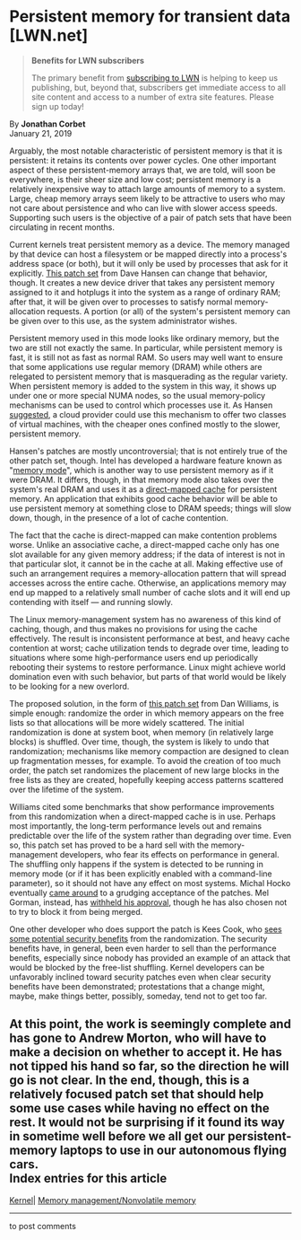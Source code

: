 # Persistent memory for transient data [LWN.net]

> **Benefits for LWN subscribers**
> 
> The primary benefit from [subscribing to LWN](/Promo/nst-nag5/subscribe) is helping to keep us publishing, but, beyond that, subscribers get immediate access to all site content and access to a number of extra site features. Please sign up today! 

By **Jonathan Corbet**  
January 21, 2019 

Arguably, the most notable characteristic of persistent memory is that it is persistent: it retains its contents over power cycles. One other important aspect of these persistent-memory arrays that, we are told, will soon be everywhere, is their sheer size and low cost; persistent memory is a relatively inexpensive way to attach large amounts of memory to a system. Large, cheap memory arrays seem likely to be attractive to users who may not care about persistence and who can live with slower access speeds. Supporting such users is the objective of a pair of patch sets that have been circulating in recent months. 

Current kernels treat persistent memory as a device. The memory managed by that device can host a filesystem or be mapped directly into a process's address space (or both), but it will only be used by processes that ask for it explicitly. [This patch set](/ml/linux-kernel/20190116181859.D1504459@viggo.jf.intel.com/) from Dave Hansen can change that behavior, though. It creates a new device driver that takes any persistent memory assigned to it and hotplugs it into the system as a range of ordinary RAM; after that, it will be given over to processes to satisfy normal memory-allocation requests. A portion (or all) of the system's persistent memory can be given over to this use, as the system administrator wishes. 

Persistent memory used in this mode looks like ordinary memory, but the two are still not exactly the same. In particular, while persistent memory is fast, it is still not as fast as normal RAM. So users may well want to ensure that some applications use regular memory (DRAM) while others are relegated to persistent memory that is masquerading as the regular variety. When persistent memory is added to the system in this way, it shows up under one or more special NUMA nodes, so the usual memory-policy mechanisms can be used to control which processes use it. As Hansen [suggested](/ml/linux-kernel/360f77dc-fe8e-c7c4-84a0-852ef3c4a152@sr71.net/), a cloud provider could use this mechanism to offer two classes of virtual machines, with the cheaper ones confined mostly to the slower, persistent memory. 

Hansen's patches are mostly uncontroversial; that is not entirely true of the other patch set, though. Intel has developed a hardware feature known as "[memory mode](https://itpeernetwork.intel.com/intel-optane-dc-persistent-memory-operating-modes/)", which is another way to use persistent memory as if it were DRAM. It differs, though, in that memory mode also takes over the system's real DRAM and uses it as a [direct-mapped cache](https://en.wikipedia.org/wiki/Cache_placement_policies#Direct_Mapped_Cache) for persistent memory. An application that exhibits good cache behavior will be able to use persistent memory at something close to DRAM speeds; things will slow down, though, in the presence of a lot of cache contention. 

The fact that the cache is direct-mapped can make contention problems worse. Unlike an associative cache, a direct-mapped cache only has one slot available for any given memory address; if the data of interest is not in that particular slot, it cannot be in the cache at all. Making effective use of such an arrangement requires a memory-allocation pattern that will spread accesses across the entire cache. Otherwise, an applications memory may end up mapped to a relatively small number of cache slots and it will end up contending with itself — and running slowly. 

The Linux memory-management system has no awareness of this kind of caching, though, and thus makes no provisions for using the cache effectively. The result is inconsistent performance at best, and heavy cache contention at worst; cache utilization tends to degrade over time, leading to situations where some high-performance users end up periodically rebooting their systems to restore performance. Linux might achieve world domination even with such behavior, but parts of that world would be likely to be looking for a new overlord. 

The proposed solution, in the form of [this patch set](/ml/linux-kernel/154767945660.1983228.12167020940431682725.stgit@dwillia2-desk3.amr.corp.intel.com/) from Dan Williams, is simple enough: randomize the order in which memory appears on the free lists so that allocations will be more widely scattered. The initial randomization is done at system boot, when memory (in relatively large blocks) is shuffled. Over time, though, the system is likely to undo that randomization; mechanisms like memory compaction are designed to clean up fragmentation messes, for example. To avoid the creation of too much order, the patch set randomizes the placement of new large blocks in the free lists as they are created, hopefully keeping access patterns scattered over the lifetime of the system. 

Williams cited some benchmarks that show performance improvements from this randomization when a direct-mapped cache is in use. Perhaps most importantly, the long-term performance levels out and remains predictable over the life of the system rather than degrading over time. Even so, this patch set has proved to be a hard sell with the memory-management developers, who fear its effects on performance in general. The shuffling only happens if the system is detected to be running in memory mode (or if it has been explicitly enabled with a command-line parameter), so it should not have any effect on most systems. Michal Hocko eventually [came around](/ml/linux-kernel/20181011115238.GU5873@dhcp22.suse.cz/) to a grudging acceptance of the patches. Mel Gorman, instead, has [withheld his approval](/ml/linux-kernel/20190110105638.GJ28934@suse.de/), though he has also chosen not to try to block it from being merged. 

One other developer who does support the patch is Kees Cook, who [sees some potential security benefits](/ml/linux-kernel/CAGXu5jLRuWOMPTfXAFFiVSb6CUKaa_TD4gncef%2BMT84pcazW6w%40mail.gmail.com/) from the randomization. The security benefits have, in general, been even harder to sell than the performance benefits, especially since nobody has provided an example of an attack that would be blocked by the free-list shuffling. Kernel developers can be unfavorably inclined toward security patches even when clear security benefits have been demonstrated; protestations that a change might, maybe, make things better, possibly, someday, tend not to get too far. 

At this point, the work is seemingly complete and has gone to Andrew Morton, who will have to make a decision on whether to accept it. He has not tipped his hand so far, so the direction he will go is not clear. In the end, though, this is a relatively focused patch set that should help some use cases while having no effect on the rest. It would not be surprising if it found its way in sometime well before we all get our persistent-memory laptops to use in our autonomous flying cars.  
Index entries for this article  
---  
[Kernel](/Kernel/Index)| [Memory management/Nonvolatile memory](/Kernel/Index#Memory_management-Nonvolatile_memory)  
  


* * *

to post comments 
